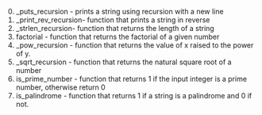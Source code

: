 0. _puts_recursion - prints a string using recursion with a new line
1. _print_rev_recursion-  function that prints a string in reverse
2. _strlen_recursion- function that returns the length of a string
3. factorial - function that returns the factorial of a given number
4. _pow_recursion - function that returns the value of x raised to the power of y.
5. _sqrt_recursion - function that returns the natural square root of a number
6. is_prime_number -  function that returns 1 if the input integer is a prime number, otherwise return 0
7. is_palindrome - function that returns 1 if a string is a palindrome and 0 if not.